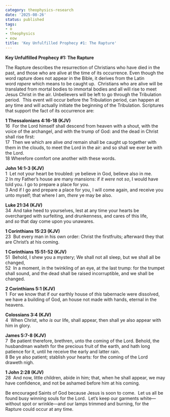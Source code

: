 ```yaml
---
category: theophysics-research
date: '2025-08-26'
status: published
tags:
- o
- theophysics
- eow
title: 'Key Unfulfilled Prophecy #1: The Rapture'
---
```

   
**Key Unfulfilled Prophecy #1: The Rapture**   
   
The Rapture describes the resurrection of Christians who have died in the past, and those who are alive at the time of its occurrence. Even though the word rapture does not appear in the Bible, it derives from the Latin word _rapere_ which means to be caught up.  Christians who are alive will be translated from mortal bodies to immortal bodies and all will rise to meet Jesus Christ in the air. Unbelievers will be left to go through the Tribulation period.  This event will occur before the Tribulation period, can happen at any time and will actually initiate the beginning of the Tribulation. Scriptures that support the fact of its occurrence are:   
   
**1 Thessalonians 4:16-18 (KJV)**     
16  For the Lord himself shall descend from heaven with a shout, with the voice of the archangel, and with the trump of God: and the dead in Christ shall rise first:     
17  Then we which are alive _and_ remain shall be caught up together with them in the clouds, to meet the Lord in the air: and so shall we ever be with the Lord.     
18 Wherefore comfort one another with these words.   
   
**John 14:1-3 (KJV)**     
1  Let not your heart be troubled: ye believe in God, believe also in me.     
2 In my Father’s house are many mansions: if _it were_ not _so_, I would have told you. I go to prepare a place for you.     
3 And if I go and prepare a place for you, I will come again, and receive you unto myself; that where I am, _there_ ye may be also.   
   
**Luke 21:34 (KJV)**     
34  And take heed to yourselves, lest at any time your hearts be overcharged with surfeiting, and drunkenness, and cares of this life, and _so_ that day come upon you unawares.   
   
**1 Corinthians 15:23 (KJV)**     
23  But every man in his own order: Christ the firstfruits; afterward they that are Christ’s at his coming.   
   
**1 Corinthians 15:51-52 (KJV)**     
51  Behold, I shew you a mystery; We shall not all sleep, but we shall all be changed,     
52  In a moment, in the twinkling of an eye, at the last trump: for the trumpet shall sound, and the dead shall be raised incorruptible, and we shall be changed.   
   
**2 Corinthians 5:1 (KJV)**     
1  For we know that if our earthly house of _this_ tabernacle were dissolved, we have a building of God, an house not made with hands, eternal in the heavens.   
   
**Colossians 3:4 (KJV)**     
4  When Christ, _who is_ our life, shall appear, then shall ye also appear with him in glory.   
   
**James 5:7-8 (KJV)**     
7  Be patient therefore, brethren, unto the coming of the Lord. Behold, the husbandman waiteth for the precious fruit of the earth, and hath long patience for it, until he receive the early and latter rain.     
8 Be ye also patient; stablish your hearts: for the coming of the Lord draweth nigh.   
   
**1 John 2:28 (KJV)**     
28  And now, little children, abide in him; that, when he shall appear, we may have confidence, and not be ashamed before him at his coming.   
   
Be encouraged Saints of God because Jesus is soon to come.  Let us all be found busy winning souls for the Lord.  Let’s keep our garments white—without spot or wrinkle—and our lamps trimmed and burning, for the Rapture could occur at any time.